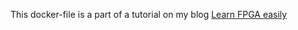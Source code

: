 This docker-file is a part of a tutorial on my blog [Learn FPGA easily](https://learn-fpga-easily.com/)